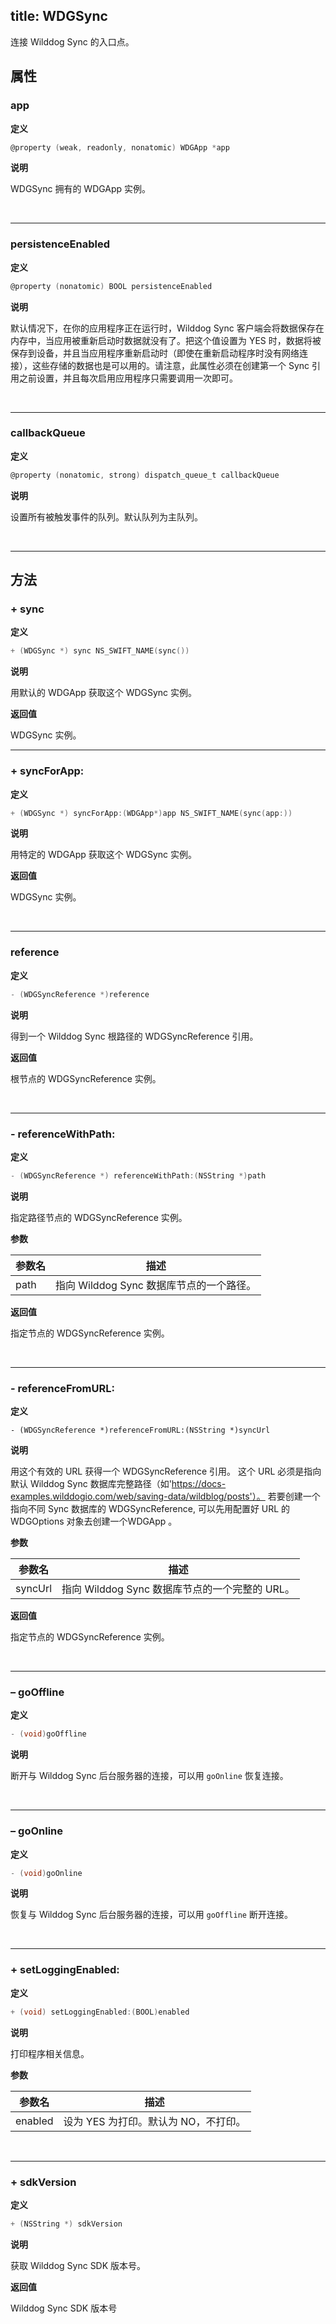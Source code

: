 
title: WDGSync
---

连接 Wilddog Sync 的入口点。

## 属性

### app

**定义**

```objectivec
@property (weak, readonly, nonatomic) WDGApp *app
```

**说明**

WDGSync 拥有的 WDGApp 实例。

</br>

------

### persistenceEnabled

**定义**

```objectivec
@property (nonatomic) BOOL persistenceEnabled
```

**说明**

默认情况下，在你的应用程序正在运行时，Wilddog Sync 客户端会将数据保存在内存中，当应用被重新启动时数据就没有了。把这个值设置为 YES 时，数据将被保存到设备，并且当应用程序重新启动时（即使在重新启动程序时没有网络连接），这些存储的数据也是可以用的。请注意，此属性必须在创建第一个 Sync 引用之前设置，并且每次启用应用程序只需要调用一次即可。

</br>

------

### callbackQueue

**定义**

```objectivec
@property (nonatomic, strong) dispatch_queue_t callbackQueue
```

**说明**

设置所有被触发事件的队列。默认队列为主队列。

</br>

------

## 方法

### + sync

**定义**

```objectivec
+ (WDGSync *) sync NS_SWIFT_NAME(sync())
```

**说明**

用默认的 WDGApp 获取这个 WDGSync 实例。

**返回值**

WDGSync 实例。
</br>

--- 

### + syncForApp:

**定义**

```objectivec
+ (WDGSync *) syncForApp:(WDGApp*)app NS_SWIFT_NAME(sync(app:))
```

**说明**

用特定的 WDGApp 获取这个 WDGSync 实例。

**返回值**

WDGSync 实例。

</br>

--- 

### reference

**定义**

```objectivec
- (WDGSyncReference *)reference
```

**说明**

得到一个 Wilddog Sync 根路径的 WDGSyncReference 引用。

**返回值**

根节点的 WDGSyncReference 实例。

</br>

--- 

### - referenceWithPath:

**定义**

```objectivec
- (WDGSyncReference *) referenceWithPath:(NSString *)path
```

**说明**

指定路径节点的 WDGSyncReference 实例。

**参数**

参数名 | 描述
--- | ---
path | 指向 Wilddog Sync 数据库节点的一个路径。  

**返回值**

指定节点的 WDGSyncReference 实例。

</br>

--- 

### - referenceFromURL:

**定义**

`- (WDGSyncReference *)referenceFromURL:(NSString *)syncUrl`

**说明**

用这个有效的 URL 获得一个 WDGSyncReference 引用。
这个 URL 必须是指向默认 Wilddog Sync 数据库完整路径（如'https://docs-examples.wilddogio.com/web/saving-data/wildblog/posts'）。
若要创建一个指向不同 Sync 数据库的 WDGSyncReference, 可以先用配置好 URL 的 WDGOptions 对象去创建一个WDGApp 。

**参数**

参数名 | 描述
--- | ---
syncUrl | 指向 Wilddog Sync 数据库节点的一个完整的 URL。

**返回值**

指定节点的 WDGSyncReference 实例。

</br>

--- 

### – goOffline

**定义**

```objectivec
- (void)goOffline
```

**说明**

断开与 Wilddog Sync 后台服务器的连接，可以用 `goOnline` 恢复连接。

</br>

----

### – goOnline

**定义**

```objectivec
- (void)goOnline
```

 **说明**

恢复与 Wilddog Sync 后台服务器的连接，可以用 `goOffline` 断开连接。

</br>

----

### + setLoggingEnabled:

**定义**

```objectivec
+ (void) setLoggingEnabled:(BOOL)enabled
```

**说明**

打印程序相关信息。

**参数**

参数名 | 描述
--- | ---
enabled | 设为 YES 为打印。默认为 NO，不打印。  

</br>

----

### + sdkVersion

**定义**

```objectivec
+ (NSString *) sdkVersion
```

**说明**

获取 Wilddog Sync SDK 版本号。

**返回值**

Wilddog Sync SDK 版本号  

